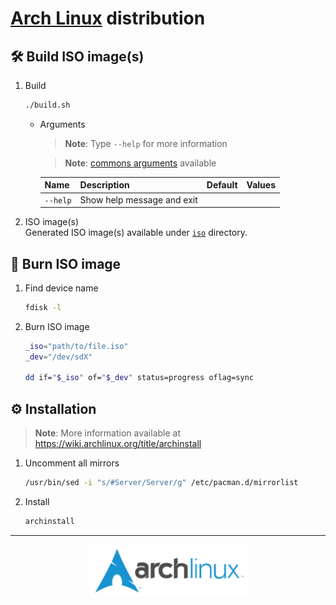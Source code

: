<!-- markdownlint-disable MD033 -->

# [Arch Linux](https://archlinux.org) distribution

## :hammer_and_wrench: Build ISO image(s)

1. Build

   ```sh
   ./build.sh
   ```

   - Arguments

     > **Note**: Type `--help` for more information

     > **Note**: [commons arguments](../../../scripts/README.md#arguments-2) available

     | **Name** | **Description**            | **Default** | **Values** |
     | -------- | -------------------------- | ----------- | ---------- |
     | `--help` | Show help message and exit |

2. ISO image(s) \
   Generated ISO image(s) available under [`iso`](./iso/) directory.

## :floppy_disk: Burn ISO image

1. Find device name

   ```sh
   fdisk -l
   ```

2. Burn ISO image

   ```sh
   _iso="path/to/file.iso"
   _dev="/dev/sdX"
   
   dd if="$_iso" of="$_dev" status=progress oflag=sync
   ```

## :gear: Installation

> **Note**: More information available at <https://wiki.archlinux.org/title/archinstall>

1. Uncomment all mirrors

   ```sh
   /usr/bin/sed -i "s/#Server/Server/g" /etc/pacman.d/mirrorlist
   ```

2. Install

   ```sh
   archinstall
   ```

---

<p align="center">
  <img src="./logo.png" alt="Arch Linux logo" width="50%" />
</p>
